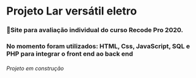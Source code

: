 # Projeto Lar versátil eletro
###  📌Site para avaliação individual do curso  Recode Pro 2020. 

<h3> No momento foram utilizados: HTML, Css, JavaScript, SQL e PHP para integrar o front end ao back end </h3>

<h6> Projeto em construção </h6>
